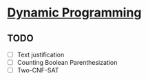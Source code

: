 # [Dynamic Programming](https://en.wikipedia.org/wiki/Dynamic_programming)

## TODO

- [ ] Text justification
- [ ] Counting Boolean Parenthesization
- [ ] Two-CNF-SAT
